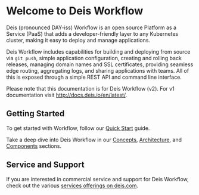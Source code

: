 # Welcome to Deis Workflow

Deis (pronounced DAY-iss) Workflow is an open source Platform as a Service (PaaS) that adds a developer-friendly layer
to any Kubernetes cluster, making it easy to deploy and manage applications.

Deis Workflow includes capabilities for building and deploying from source via `git push`, simple application
configuration, creating and rolling back releases, managing domain names and SSL certificates, providing seamless edge
routing, aggregating logs, and sharing applications with teams. All of this is exposed through a simple REST API and
command line interface.

Please note that this documentation is for Deis Workflow (v2). For v1 documentation visit <http://docs.deis.io/en/latest/>.

## Getting Started

To get started with Workflow, follow our [Quick Start][quickstart] guide.

Take a deep dive into Deis Workflow in our [Concepts][concepts], [Architecture][arch], and [Components][components]
sections.

## Service and Support

If you are interested in commercial service and support for Deis Workflow, check out the various [services offerings on deis.com](https://deis.com/services).


[arch]: understanding-workflow/architecture.md
[concepts]: understanding-workflow/concepts.md
[components]: understanding-workflow/components.md
[quickstart]: quickstart/index.md
